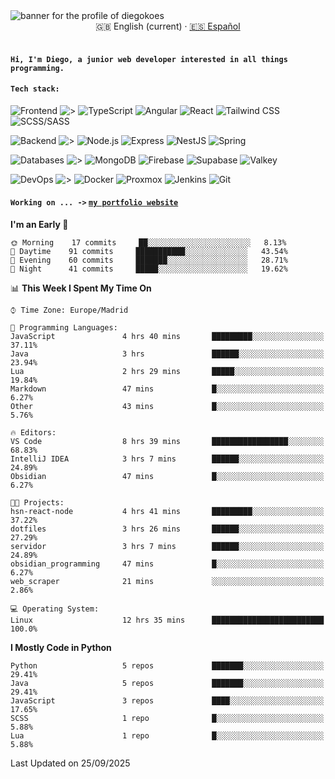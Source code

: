 <picture>
 <source media="(prefers-color-scheme: dark)" srcset="https://i.imgur.com/G5n6xUz.png">
 <source media="(prefers-color-scheme: light)" srcset="https://i.imgur.com/8gLfu4u.png">
 <img alt="banner for the profile of diegokoes" src="https://i.imgur.com/G5n6xUz.png">
</picture>

<!-- Language switcher -->
<div align="center">
  <a >🇬🇧 English (current)</a> · <a href="./README_es.md">🇪🇸 Español</a>
</div>
<br>


#### `Hi, I'm Diego, a junior web developer interested in all things programming.`

#### `Tech stack:` 

<!-- Frontend -->
![Frontend   ](https://img.shields.io/badge/Front%20%20%20-20232a?style=for-the-badge&logo=terminal&logoColor=white)
![>](https://img.shields.io/badge/%3E-000000?style=for-the-badge&labelColor=000000&color=000000&logoColor=white&labelWidth=20) 
![TypeScript](https://img.shields.io/badge/typescript-3178C6?style=for-the-badge&logo=typescript&logoColor=white)
![Angular](https://img.shields.io/badge/angular-7E22CE?style=for-the-badge&logo=angular&logoColor=white)
![React](https://img.shields.io/badge/react-20232a?style=for-the-badge&logo=react&logoColor=61DAFB)
![Tailwind CSS](https://img.shields.io/badge/tailwindcss-06B6D4?style=for-the-badge&logo=tailwindcss&logoColor=white)
![SCSS/SASS](https://img.shields.io/badge/scss-CC6699?style=for-the-badge&logo=sass&logoColor=white)
<!-- Backend -->
![Backend    ](https://img.shields.io/badge/Back%20%20%20%20-20232a?style=for-the-badge&logo=terminal&logoColor=white)
![>](https://img.shields.io/badge/%3E-000000?style=for-the-badge&labelColor=000000&color=000000&logoColor=white&labelWidth=20) 
![Node.js](https://img.shields.io/badge/node.js-339933?style=for-the-badge&logo=nodedotjs&logoColor=white)
![Express](https://img.shields.io/badge/express-000000?style=for-the-badge&logo=express&logoColor=white)
![NestJS](https://img.shields.io/badge/nestjs-E0234E?style=for-the-badge&logo=nestjs&logoColor=white)
![Spring](https://img.shields.io/badge/spring-6DB33F?style=for-the-badge&logo=spring&logoColor=white)
<!-- Databases -->
![Databases  ](https://img.shields.io/badge/DB's%20-20232a?style=for-the-badge&logo=terminal&logoColor=white)
![>](https://img.shields.io/badge/%3E-000000?style=for-the-badge&labelColor=000000&color=000000&logoColor=white&labelWidth=20) 
![MongoDB](https://img.shields.io/badge/mongodb-4EA94B?style=for-the-badge&logo=mongodb&logoColor=white)
![Firebase](https://img.shields.io/badge/firebase-FFCA28?style=for-the-badge&logo=firebase&logoColor=black)
![Supabase](https://img.shields.io/badge/supabase-3ECF8E?style=for-the-badge&logo=supabase&logoColor=white)
![Valkey](https://img.shields.io/badge/valkey-DC382D?style=for-the-badge&logo=valkey&logoColor=white)
<!-- DevOps -->
![DevOps     ](https://img.shields.io/badge/DevOps%20%20%20-20232a?style=for-the-badge&logo=terminal&logoColor=white)
![>](https://img.shields.io/badge/%3E-000000?style=for-the-badge&labelColor=000000&color=000000&logoColor=white&labelWidth=20) 
![Docker](https://img.shields.io/badge/docker-2496ED?style=for-the-badge&logo=docker&logoColor=white)
![Proxmox](https://img.shields.io/badge/proxmox-e57000?style=for-the-badge&logo=proxmox&logoColor=white)
![Jenkins](https://img.shields.io/badge/jenkins-D24939?style=for-the-badge&logo=jenkins&logoColor=white)
![Git](https://img.shields.io/badge/git-F05032?style=for-the-badge&logo=git&logoColor=white)

 
#### `Working on ... ->`  [`my portfolio website`](https://github.com/diegokoes/portfolio)


<!--START_SECTION:waka-->
**I'm an Early 🐤** 

```text
🌞 Morning    17 commits     ██░░░░░░░░░░░░░░░░░░░░░░░   8.13% 
🌆 Daytime    91 commits     ███████████░░░░░░░░░░░░░░   43.54% 
🌃 Evening    60 commits     ███████░░░░░░░░░░░░░░░░░░   28.71% 
🌙 Night      41 commits     █████░░░░░░░░░░░░░░░░░░░░   19.62%

```


📊 **This Week I Spent My Time On** 

```text
⌚︎ Time Zone: Europe/Madrid

💬 Programming Languages: 
JavaScript               4 hrs 40 mins       █████████░░░░░░░░░░░░░░░░   37.11% 
Java                     3 hrs               ██████░░░░░░░░░░░░░░░░░░░   23.94% 
Lua                      2 hrs 29 mins       █████░░░░░░░░░░░░░░░░░░░░   19.84% 
Markdown                 47 mins             █░░░░░░░░░░░░░░░░░░░░░░░░   6.27% 
Other                    43 mins             █░░░░░░░░░░░░░░░░░░░░░░░░   5.76%

🔥 Editors: 
VS Code                  8 hrs 39 mins       █████████████████░░░░░░░░   68.83% 
IntelliJ IDEA            3 hrs 7 mins        ██████░░░░░░░░░░░░░░░░░░░   24.89% 
Obsidian                 47 mins             █░░░░░░░░░░░░░░░░░░░░░░░░   6.27%

🐱‍💻 Projects: 
hsn-react-node           4 hrs 41 mins       █████████░░░░░░░░░░░░░░░░   37.22% 
dotfiles                 3 hrs 26 mins       ██████░░░░░░░░░░░░░░░░░░░   27.29% 
servidor                 3 hrs 7 mins        ██████░░░░░░░░░░░░░░░░░░░   24.89% 
obsidian_programming     47 mins             █░░░░░░░░░░░░░░░░░░░░░░░░   6.27% 
web_scraper              21 mins             ░░░░░░░░░░░░░░░░░░░░░░░░░   2.86%

💻 Operating System: 
Linux                    12 hrs 35 mins      █████████████████████████   100.0%

```

**I Mostly Code in Python** 

```text
Python                   5 repos             ███████░░░░░░░░░░░░░░░░░░   29.41% 
Java                     5 repos             ███████░░░░░░░░░░░░░░░░░░   29.41% 
JavaScript               3 repos             ████░░░░░░░░░░░░░░░░░░░░░   17.65% 
SCSS                     1 repo              █░░░░░░░░░░░░░░░░░░░░░░░░   5.88% 
Lua                      1 repo              █░░░░░░░░░░░░░░░░░░░░░░░░   5.88%

```



 Last Updated on 25/09/2025
<!--END_SECTION:waka-->

